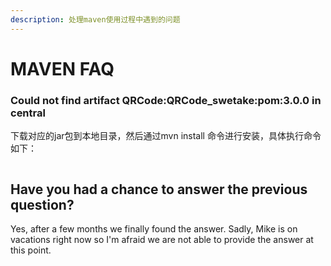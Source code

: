 ```yaml
---
description: 处理maven使用过程中遇到的问题
---
```


# MAVEN FAQ

### **Could not find artifact QRCode:QRCode\_swetake:pom:3.0.0 in central** 

下载对应的jar包到本地目录，然后通过mvn install 命令进行安装，具体执行命令如下：

```bash

```

## Have you had a chance to answer the previous question?

Yes, after a few months we finally found the answer. Sadly, Mike is on vacations right now so I'm afraid we are not able to provide the answer at this point.



